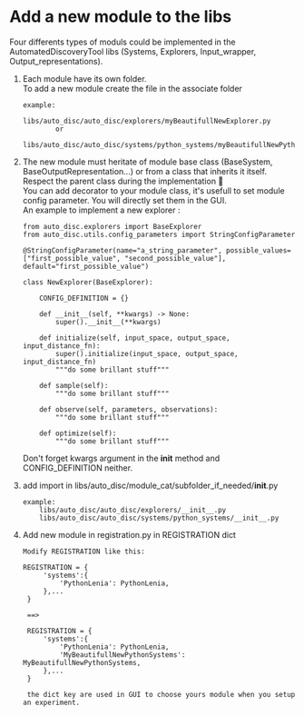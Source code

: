 # Add a new module to the libs 
Four differents types of moduls could be implemented in the AutomatedDiscoveryTool libs (Systems, Explorers, Input_wrapper, Output_representations).
1) Each module have its own folder.<br/> 
To add a new module create the file in the associate folder
    ```
    example: 
            libs/auto_disc/auto_disc/explorers/myBeautifullNewExplorer.py
            or
            libs/auto_disc/auto_disc/systems/python_systems/myBeautifullNewPythonSystems.py
    ```

2) The new module must heritate of module base class (BaseSystem, BaseOutputRepresentation...) or from a class that inherits it itself. <br/>
Respect the parent class during the implementation 🤗 <br/>
You can add decorator to your module class, it's usefull to set module config parameter. You will directly set them in the GUI. <br/>
An example to implement a new explorer :

    ```
    from auto_disc.explorers import BaseExplorer
    from auto_disc.utils.config_parameters import StringConfigParameter

    @StringConfigParameter(name="a_string_parameter", possible_values=["first_possible_value", "second_possible_value"], default="first_possible_value")
    
    class NewExplorer(BaseExplorer):

        CONFIG_DEFINITION = {}

        def __init__(self, **kwargs) -> None:
            super().__init__(**kwargs)

        def initialize(self, input_space, output_space, input_distance_fn):
            super().initialize(input_space, output_space, input_distance_fn)
            """do some brillant stuff"""
        
        def sample(self):
            """do some brillant stuff"""

        def observe(self, parameters, observations):
            """do some brillant stuff"""

        def optimize(self):
            """do some brillant stuff"""
    ```
    Don't forget kwargs argument in the __init__ method and CONFIG_DEFINITION neither.

1) add import in libs/auto_disc/module_cat/subfolder_if_needed/__init__.py
    ```
    example: 
        libs/auto_disc/auto_disc/explorers/__init__.py
        libs/auto_disc/auto_disc/systems/python_systems/__init__.py
    ```
2) Add new module in registration.py in REGISTRATION dict
   ```
   Modify REGISTRATION like this:

   REGISTRATION = {
        'systems':{
            'PythonLenia': PythonLenia,
        },...
    }

    ==>
    
    REGISTRATION = {
        'systems':{
            'PythonLenia': PythonLenia,
            'MyBeautifullNewPythonSystems': MyBeautifullNewPythonSystems,
        },...
    }

    the dict key are used in GUI to choose yours module when you setup an experiment.
   ```